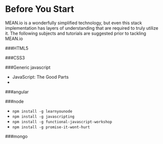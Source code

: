 # Before You Start
MEAN.io is a wonderfully simplified technology, but even this stack implementation has layers of understanding that are required to truly utilize it. The following subjects and tutorials are suggested prior to tackling MEAN.io

###HTML5

###CSS3

###Generic javascript
* JavaScript: The Good Parts
* 

###angular



###node
* `npm install -g learnyounode`
* `npm install -g javascripting`
* `npm install -g functional-javascript-workshop`
* `npm install -g promise-it-wont-hurt`

###mongo



